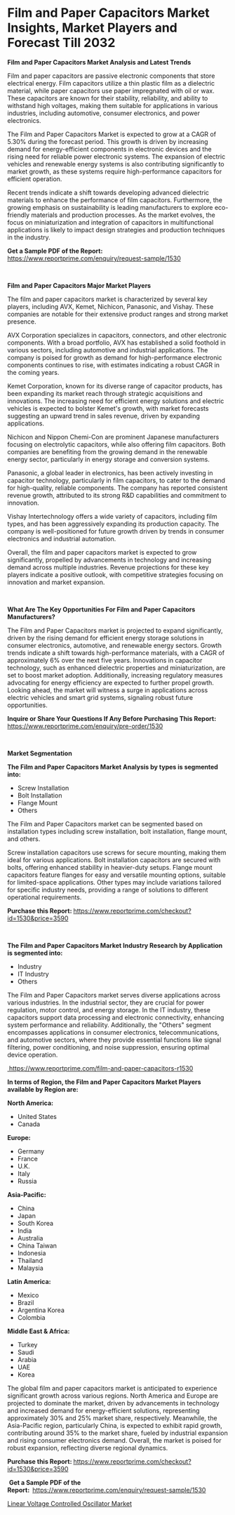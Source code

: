 <p><h1>Film and Paper Capacitors Market Insights, Market Players and Forecast Till 2032</h1></p><p><strong>Film and Paper Capacitors Market Analysis and Latest Trends</strong></p>
<p><p>Film and paper capacitors are passive electronic components that store electrical energy. Film capacitors utilize a thin plastic film as a dielectric material, while paper capacitors use paper impregnated with oil or wax. These capacitors are known for their stability, reliability, and ability to withstand high voltages, making them suitable for applications in various industries, including automotive, consumer electronics, and power electronics.</p><p>The Film and Paper Capacitors Market is expected to grow at a CAGR of 5.30% during the forecast period. This growth is driven by increasing demand for energy-efficient components in electronic devices and the rising need for reliable power electronic systems. The expansion of electric vehicles and renewable energy systems is also contributing significantly to market growth, as these systems require high-performance capacitors for efficient operation.</p><p>Recent trends indicate a shift towards developing advanced dielectric materials to enhance the performance of film capacitors. Furthermore, the growing emphasis on sustainability is leading manufacturers to explore eco-friendly materials and production processes. As the market evolves, the focus on miniaturization and integration of capacitors in multifunctional applications is likely to impact design strategies and production techniques in the industry.</p></p>
<p><strong>Get a Sample PDF of the Report:&nbsp;</strong> <a href="https://www.reportprime.com/enquiry/request-sample/1530?utm_campaign=3257&utm_medium=2&utm_source=Github&utm_content=ia&utm_term=18032025&utm_id=film-and-paper-capacitors">https://www.reportprime.com/enquiry/request-sample/1530</a></p>
<p>&nbsp;</p>
<p><strong>Film and Paper Capacitors Major Market Players</strong></p>
<p><p>The film and paper capacitors market is characterized by several key players, including AVX, Kemet, Nichicon, Panasonic, and Vishay. These companies are notable for their extensive product ranges and strong market presence.</p><p>AVX Corporation specializes in capacitors, connectors, and other electronic components. With a broad portfolio, AVX has established a solid foothold in various sectors, including automotive and industrial applications. The company is poised for growth as demand for high-performance electronic components continues to rise, with estimates indicating a robust CAGR in the coming years.</p><p>Kemet Corporation, known for its diverse range of capacitor products, has been expanding its market reach through strategic acquisitions and innovations. The increasing need for efficient energy solutions and electric vehicles is expected to bolster Kemet's growth, with market forecasts suggesting an upward trend in sales revenue, driven by expanding applications.</p><p>Nichicon and Nippon Chemi-Con are prominent Japanese manufacturers focusing on electrolytic capacitors, while also offering film capacitors. Both companies are benefiting from the growing demand in the renewable energy sector, particularly in energy storage and conversion systems.</p><p>Panasonic, a global leader in electronics, has been actively investing in capacitor technology, particularly in film capacitors, to cater to the demand for high-quality, reliable components. The company has reported consistent revenue growth, attributed to its strong R&D capabilities and commitment to innovation.</p><p>Vishay Intertechnology offers a wide variety of capacitors, including film types, and has been aggressively expanding its production capacity. The company is well-positioned for future growth driven by trends in consumer electronics and industrial automation.</p><p>Overall, the film and paper capacitors market is expected to grow significantly, propelled by advancements in technology and increasing demand across multiple industries. Revenue projections for these key players indicate a positive outlook, with competitive strategies focusing on innovation and market expansion.</p></p>
<p>&nbsp;</p>
<p><strong>What Are The Key Opportunities For Film and Paper Capacitors Manufacturers?</strong></p>
<p><p>The Film and Paper Capacitors market is projected to expand significantly, driven by the rising demand for efficient energy storage solutions in consumer electronics, automotive, and renewable energy sectors. Growth trends indicate a shift towards high-performance materials, with a CAGR of approximately 6% over the next five years. Innovations in capacitor technology, such as enhanced dielectric properties and miniaturization, are set to boost market adoption. Additionally, increasing regulatory measures advocating for energy efficiency are expected to further propel growth. Looking ahead, the market will witness a surge in applications across electric vehicles and smart grid systems, signaling robust future opportunities.</p></p>
<p><strong>Inquire or Share Your Questions If Any Before Purchasing This Report:</strong> <a href="https://www.reportprime.com/enquiry/pre-order/1530?utm_campaign=3257&utm_medium=2&utm_source=Github&utm_content=ia&utm_term=18032025&utm_id=film-and-paper-capacitors">https://www.reportprime.com/enquiry/pre-order/1530</a></p>
<p>&nbsp;</p>
<p><strong>Market Segmentation</strong></p>
<p><strong>The Film and Paper Capacitors Market Analysis by types is segmented into:</strong></p>
<p><ul><li>Screw Installation</li><li>Bolt Installation</li><li>Flange Mount</li><li>Others</li></ul></p>
<p><p>The Film and Paper Capacitors market can be segmented based on installation types including screw installation, bolt installation, flange mount, and others. </p><p>Screw installation capacitors use screws for secure mounting, making them ideal for various applications. Bolt installation capacitors are secured with bolts, offering enhanced stability in heavier-duty setups. Flange mount capacitors feature flanges for easy and versatile mounting options, suitable for limited-space applications. Other types may include variations tailored for specific industry needs, providing a range of solutions to different operational requirements.</p></p>
<p><strong>Purchase this Report:&nbsp;</strong><a href="https://www.reportprime.com/checkout?id=1530&price=3590&utm_campaign=3257&utm_medium=2&utm_source=Github&utm_content=ia&utm_term=18032025&utm_id=film-and-paper-capacitors">https://www.reportprime.com/checkout?id=1530&price=3590</a></p>
<p>&nbsp;</p>
<p><strong>The Film and Paper Capacitors Market Industry Research by Application is segmented into:</strong></p>
<p><ul><li>Industry</li><li>IT Industry</li><li>Others</li></ul></p>
<p><p>The Film and Paper Capacitors market serves diverse applications across various industries. In the industrial sector, they are crucial for power regulation, motor control, and energy storage. In the IT industry, these capacitors support data processing and electronic connectivity, enhancing system performance and reliability. Additionally, the "Others" segment encompasses applications in consumer electronics, telecommunications, and automotive sectors, where they provide essential functions like signal filtering, power conditioning, and noise suppression, ensuring optimal device operation.</p></p>
<p><a href="https://www.reportprime.com/film-and-paper-capacitors-r1530?utm_campaign=3257&utm_medium=2&utm_source=Github&utm_content=ia&utm_term=18032025&utm_id=film-and-paper-capacitors">&nbsp;https://www.reportprime.com/film-and-paper-capacitors-r1530</a></p>
<p><strong>In terms of Region, the Film and Paper Capacitors Market Players available by Region are:</strong></p>
<p>
    <p> <strong> North America: </strong>
        <ul>
            <li>United States</li>
            <li>Canada</li>
        </ul>
        </p> 
    <p> <strong> Europe: </strong>
        <ul>
            <li>Germany</li>
            <li>France</li>
            <li>U.K.</li>
            <li>Italy</li>
            <li>Russia</li>
        </ul>
        </p> 
    <p> <strong> Asia-Pacific: </strong>
        <ul>
            <li>China</li>
            <li>Japan</li>
            <li>South Korea</li>
            <li>India</li>
            <li>Australia</li>
            <li>China Taiwan</li>
            <li>Indonesia</li>
            <li>Thailand</li>
            <li>Malaysia</li>
        </ul>
        </p> 
    <p> <strong> Latin America: </strong>
        <ul>
            <li>Mexico</li>
            <li>Brazil</li>
            <li>Argentina Korea</li>
            <li>Colombia</li>
        </ul>
        </p> 
    <p> <strong> Middle East & Africa: </strong>
        <ul>
            <li>Turkey</li>
            <li>Saudi</li>
            <li>Arabia</li>
            <li>UAE</li>
            <li>Korea</li>
        </ul>
    </p>
    </p>
<p><p>The global film and paper capacitors market is anticipated to experience significant growth across various regions. North America and Europe are projected to dominate the market, driven by advancements in technology and increased demand for energy-efficient solutions, representing approximately 30% and 25% market share, respectively. Meanwhile, the Asia-Pacific region, particularly China, is expected to exhibit rapid growth, contributing around 35% to the market share, fueled by industrial expansion and rising consumer electronics demand. Overall, the market is poised for robust expansion, reflecting diverse regional dynamics.</p></p>
<p><strong>Purchase this Report: </strong><a href="https://www.reportprime.com/checkout?id=1530&price=3590&utm_campaign=3257&utm_medium=2&utm_source=Github&utm_content=ia&utm_term=18032025&utm_id=film-and-paper-capacitors">https://www.reportprime.com/checkout?id=1530&price=3590</a></p>
<p>&nbsp;<strong>Get a Sample PDF of the Report:&nbsp;&nbsp;</strong><a href="https://www.reportprime.com/enquiry/request-sample/1530?utm_campaign=3257&utm_medium=2&utm_source=Github&utm_content=ia&utm_term=18032025&utm_id=film-and-paper-capacitors">https://www.reportprime.com/enquiry/request-sample/1530</a></p>
<p><strong></strong></p>
<p><p><a href="https://github.com/iontahoehlct/Market-Research-Report-List-1/blob/main/linear-voltage-controlled-oscillator-market.md?utm_campaign=3257&utm_medium=2&utm_source=Github&utm_content=ia&utm_term=18032025&utm_id=film-and-paper-capacitors">Linear Voltage Controlled Oscillator Market</a></p></p>